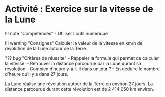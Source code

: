 # Activité : Exercice sur la vitesse de la Lune



!!! note "Compétences"
    - Utiliser l'outil numérique

!!! warning "Consignes"
    Calculer la valeur de la vitesse en km/h de révolution de la Lune autour de la Terre.
    
??? bug "Critères de réussite"
    - Rappeler la formule qui permet de calculer la vitesse.
    - Retrouver la distance parcourue par la Lune durant sa révolution
    - Combien d’heure y-a-t-il dans un jour ?
    - En déduire le nombre d’heure qu’il y a dans 27 jours.



La Lune réalise une révolution autour de la Terre en environ 27 jours. La distance parcourue durant cette révolution est de 2 414 050 km environ. 
